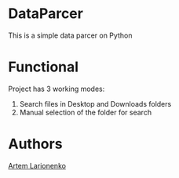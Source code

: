 # DataParcer
This is a simple data parcer on Python

# Functional
Project has 3 working modes:  
1. Search files in Desktop and Downloads folders
2. Manual selection of the folder for search

# Authors
[Artem Larionenko](https://github.com/lrrrtm)
